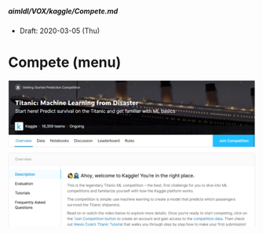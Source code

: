 ##### aimldl/VOX/kaggle/Compete.md
* Draft: 2020-03-05 (Thu)

# Compete (menu)

<img src="images/kaggle-menu-Compete-Titanic_Machine_Learning_from_Disaster.png">
